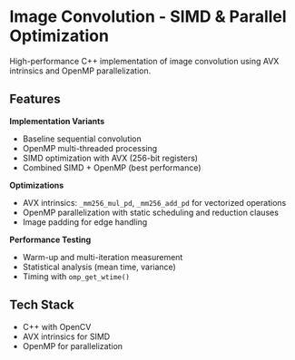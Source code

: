 # Image Convolution - SIMD & Parallel Optimization

High-performance C++ implementation of image convolution using AVX intrinsics and OpenMP parallelization.

## Features

**Implementation Variants**
- Baseline sequential convolution
- OpenMP multi-threaded processing
- SIMD optimization with AVX (256-bit registers)
- Combined SIMD + OpenMP (best performance)

**Optimizations**
- AVX intrinsics: `_mm256_mul_pd`, `_mm256_add_pd` for vectorized operations
- OpenMP parallelization with static scheduling and reduction clauses
- Image padding for edge handling

**Performance Testing**
- Warm-up and multi-iteration measurement
- Statistical analysis (mean time, variance)
- Timing with `omp_get_wtime()`

## Tech Stack

- C++ with OpenCV
- AVX intrinsics for SIMD
- OpenMP for parallelization

